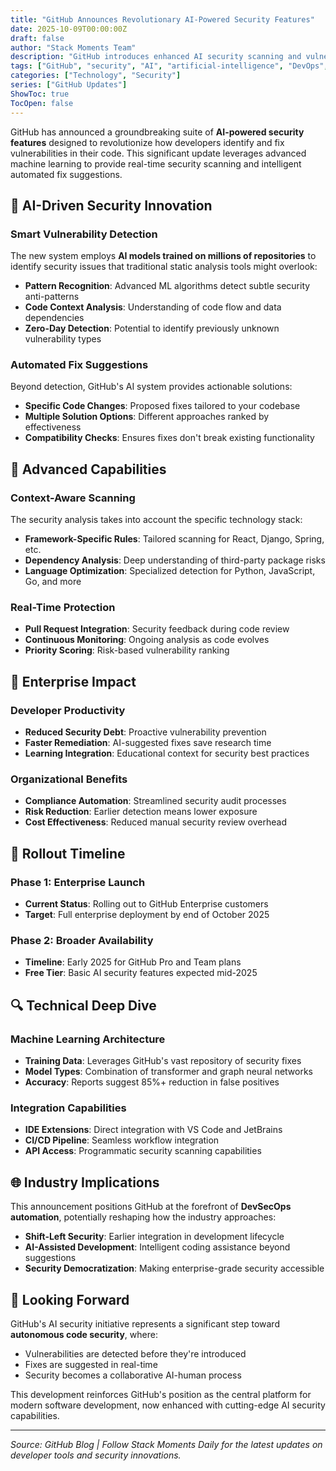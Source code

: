 ```yaml
---
title: "GitHub Announces Revolutionary AI-Powered Security Features"
date: 2025-10-09T00:00:00Z
draft: false
author: "Stack Moments Team"
description: "GitHub introduces enhanced AI security scanning and vulnerability detection for repositories, revolutionizing how developers approach code security."
tags: ["GitHub", "security", "AI", "artificial-intelligence", "DevOps", "automation", "software-development"]
categories: ["Technology", "Security"]
series: ["GitHub Updates"]
ShowToc: true
TocOpen: false
---
```


GitHub has announced a groundbreaking suite of **AI-powered security features** designed to revolutionize how developers identify and fix vulnerabilities in their code. This significant update leverages advanced machine learning to provide real-time security scanning and intelligent automated fix suggestions.

## 🤖 **AI-Driven Security Innovation**

### **Smart Vulnerability Detection**
The new system employs **AI models trained on millions of repositories** to identify security issues that traditional static analysis tools might overlook:

- **Pattern Recognition**: Advanced ML algorithms detect subtle security anti-patterns
- **Code Context Analysis**: Understanding of code flow and data dependencies
- **Zero-Day Detection**: Potential to identify previously unknown vulnerability types

### **Automated Fix Suggestions** 
Beyond detection, GitHub's AI system provides actionable solutions:

- **Specific Code Changes**: Proposed fixes tailored to your codebase
- **Multiple Solution Options**: Different approaches ranked by effectiveness
- **Compatibility Checks**: Ensures fixes don't break existing functionality

## 🎯 **Advanced Capabilities**

### **Context-Aware Scanning**
The security analysis takes into account the specific technology stack:

- **Framework-Specific Rules**: Tailored scanning for React, Django, Spring, etc.
- **Dependency Analysis**: Deep understanding of third-party package risks
- **Language Optimization**: Specialized detection for Python, JavaScript, Go, and more

### **Real-Time Protection**
- **Pull Request Integration**: Security feedback during code review
- **Continuous Monitoring**: Ongoing analysis as code evolves  
- **Priority Scoring**: Risk-based vulnerability ranking

## 🚀 **Enterprise Impact**

### **Developer Productivity**
- **Reduced Security Debt**: Proactive vulnerability prevention
- **Faster Remediation**: AI-suggested fixes save research time
- **Learning Integration**: Educational context for security best practices

### **Organizational Benefits**
- **Compliance Automation**: Streamlined security audit processes
- **Risk Reduction**: Earlier detection means lower exposure
- **Cost Effectiveness**: Reduced manual security review overhead

## 📅 **Rollout Timeline**

### **Phase 1: Enterprise Launch**
- **Current Status**: Rolling out to GitHub Enterprise customers
- **Target**: Full enterprise deployment by end of October 2025

### **Phase 2: Broader Availability** 
- **Timeline**: Early 2025 for GitHub Pro and Team plans
- **Free Tier**: Basic AI security features expected mid-2025

## 🔍 **Technical Deep Dive**

### **Machine Learning Architecture**
- **Training Data**: Leverages GitHub's vast repository of security fixes
- **Model Types**: Combination of transformer and graph neural networks
- **Accuracy**: Reports suggest 85%+ reduction in false positives

### **Integration Capabilities**
- **IDE Extensions**: Direct integration with VS Code and JetBrains
- **CI/CD Pipeline**: Seamless workflow integration
- **API Access**: Programmatic security scanning capabilities

## 🌐 **Industry Implications**

This announcement positions GitHub at the forefront of **DevSecOps automation**, potentially reshaping how the industry approaches:

- **Shift-Left Security**: Earlier integration in development lifecycle
- **AI-Assisted Development**: Intelligent coding assistance beyond suggestions
- **Security Democratization**: Making enterprise-grade security accessible

## 🔮 **Looking Forward**

GitHub's AI security initiative represents a significant step toward **autonomous code security**, where:
- Vulnerabilities are detected before they're introduced
- Fixes are suggested in real-time
- Security becomes a collaborative AI-human process

This development reinforces GitHub's position as the central platform for modern software development, now enhanced with cutting-edge AI security capabilities.

---

*Source: GitHub Blog | Follow Stack Moments Daily for the latest updates on developer tools and security innovations.*